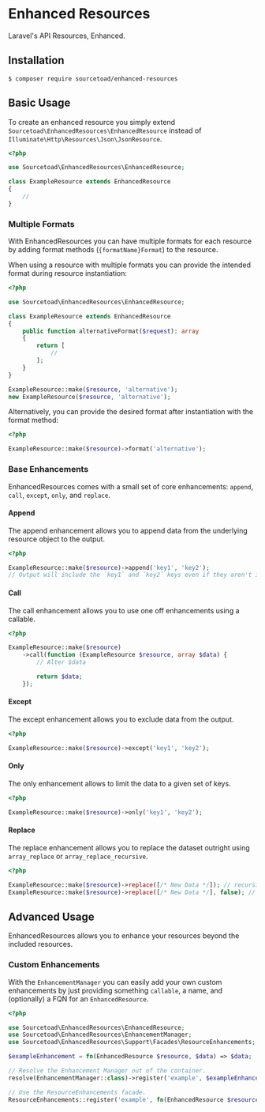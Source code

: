# Enhanced Resources

Laravel's API Resources, Enhanced.

## Installation

```
$ composer require sourcetoad/enhanced-resources
```

## Basic Usage

To create an enhanced resource you simply extend `Sourcetoad\EnhancedResources\EnhancedResource` instead of `Illuminate\Http\Resources\Json\JsonResource`.

```php
<?php

use Sourcetoad\EnhancedResources\EnhancedResource;

class ExampleResource extends EnhancedResource
{
    //
}
```

### Multiple Formats

With EnhancedResources you can have multiple formats for each resource by adding format methods (`{formatName}Format`) to the resource.

When using a resource with multiple formats you can provide the intended format during resource instantiation:

```php
<?php

use Sourcetoad\EnhancedResources\EnhancedResource;

class ExampleResource extends EnhancedResource
{
    public function alternativeFormat($request): array
    {
        return [
            //
        ];    
    }
}

ExampleResource::make($resource, 'alternative');
new ExampleResource($resource, 'alternative');
```

Alternatively, you can provide the desired format after instantiation with the format method:

```php
<?php

ExampleResource::make($resource)->format('alternative');
```

### Base Enhancements

EnhancedResources comes with a small set of core enhancements: `append`, `call`, `except`, `only`, and `replace`.

#### Append

The append enhancement allows you to append data from the underlying resource object to the output.

```php
<?php

ExampleResource::make($resource)->append('key1', 'key2');
// Output will include the `key1` and `key2` keys even if they aren't included in the format.
```

#### Call

The call enhancement allows you to use one off enhancements using a callable.

```php
<?php

ExampleResource::make($resource)
    ->call(function (ExampleResource $resource, array $data) {
        // Alter $data

        return $data;
    });
```

#### Except

The except enhancement allows you to exclude data from the output.

```php
<?php

ExampleResource::make($resource)->except('key1', 'key2');
```

#### Only

The only enhancement allows to limit the data to a given set of keys.

```php
<?php

ExampleResource::make($resource)->only('key1', 'key2');
```

#### Replace

The replace enhancement allows you to replace the dataset outright using `array_replace` or `array_replace_recursive`.

```php
<?php

ExampleResource::make($resource)->replace([/* New Data */]); // recursive
ExampleResource::make($resource)->replace([/* New Data */], false); // not recursive
```

## Advanced Usage

EnhancedResources allows you to enhance your resources beyond the included resources.

### Custom Enhancements

With the `EnhancementManager` you can easily add your own custom enhancements by just providing something `callable`, a name, and (optionally) a FQN for an `EnhancedResource`.

```php
<?php

use Sourcetoad\EnhancedResources\EnhancedResource;
use Sourcetoad\EnhancedResources\EnhancementManager;
use Sourcetoad\EnhancedResources\Support\Facades\ResourceEnhancements;

$exampleEnhancement = fn(EnhancedResource $resource, $data) => $data;

// Resolve the Enhancement Manager out of the container.
resolve(EnhancementManager::class)->register('example', $exampleEnhancement);

// Use the ResourceEnhancements facade.
ResourceEnhancements::register('example', fn(EnhancedResource $resource, $data) => $data);
```

